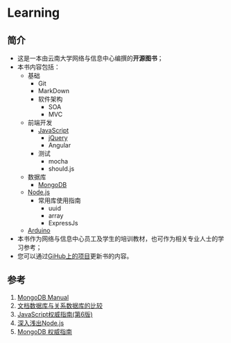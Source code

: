 # Learning

## 简介

- 这是一本由云南大学网络与信息中心编撰的**开源图书**；
- 本书内容包括：
	- 基础
		- Git
		- MarkDown
		- 软件架构
			- SOA
			- MVC
	- 前端开发
		- [JavaScript](javascript/README.md)
	    	- [jQuery](jquery/README.md)
	    	- Angular
    	- 测试
    		- mocha
    		- should.js
    - 数据库
    	- [MongoDB](mongodb/README.md)
    - [Node.js](nodejs/README.md)
    	- 常用库使用指南
    		- uuid
    		- array
    		- ExpressJs
	- [Arduino](Arduino/README.md)
- 本书作为网络与信息中心员工及学生的培训教材，也可作为相关专业人士的学习参考；
- 您可以通过[GiHub上的项目](https://github.com/ynu/learning)更新书的内容。



## 参考

1. [MongoDB Manual](http://docs.mongodb.org/manual)
2. [文档数据库与关系数据库的比较](http://soft.chinabyte.com/275/7555275.shtml)
3. [JavaScript权威指南(第6版)](http://book.douban.com/subject/10549733/)
4. [深入浅出Node.js](http://book.douban.com/subject/25768396/)
5. [MongoDB 权威指南](http://book.douban.com/subject/6068947/)